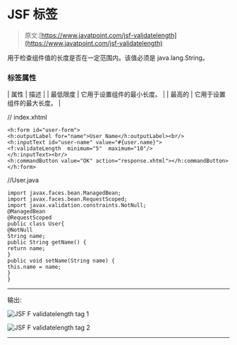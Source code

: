 # JSF <validatelength>标签</validatelength>

> 原文:[https://www.javatpoint.com/jsf-validatelength](https://www.javatpoint.com/jsf-validatelength)

用于检查组件值的长度是否在一定范围内。该值必须是 java.lang.String。

### 标签属性

| 属性 | 描述 |
| 最低限度 | 它用于设置组件的最小长度。 |
| 最高的 | 它用于设置组件的最大长度。 |

// index.xhtml

```
<h:form id="user-form">
<h:outputLabel for="name">User Name</h:outputLabel><br/>
<h:inputText id="user-name" value="#{user.name}">
<f:validateLength  minimum="5"  maximum="10"/>
</h:inputText><br/>
<h:commandButton value="OK" action="response.xhtml"></h:commandButton>
</h:form>

```

//User.java

```
import javax.faces.bean.ManagedBean;
import javax.faces.bean.RequestScoped;
import javax.validation.constraints.NotNull;
@ManagedBean
@RequestScoped
public class User{
@NotNull
String name;
public String getName() {
return name;
}
public void setName(String name) {
this.name = name;
}
}

```

* * *

输出:

![JSF F validatelength tag 1](../Images/0241fb4920ac02744fd473b566e2f570.png)

![JSF F validatelength tag 2](../Images/046e4896bc1fcb193ff9883cb055caec.png)

* * *